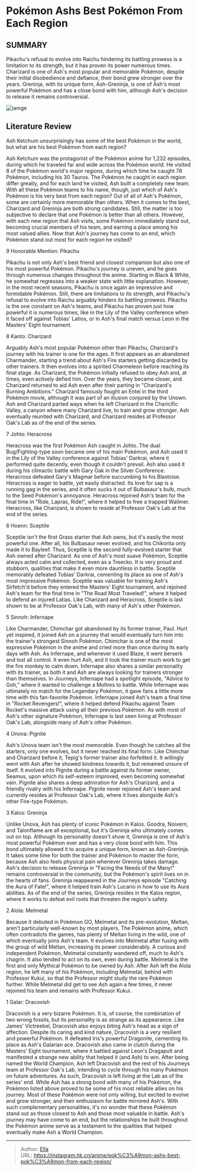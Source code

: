 # Pokémon Ashs Best Pokémon From Each Region


## SUMMARY 


 Pikachu&#39;s refusal to evolve into Raichu hindering its battling prowess is a limitation to its strength, but it has proven its power numerous times. 
 Charizard is one of Ash&#39;s most popular and memorable Pokémon, despite their initial disobedience and defiance, their bond grew stronger over the years. 
 Greninja, with its unique form, Ash-Greninja, is one of Ash&#39;s most powerful Pokémon and has a close bond with him, although Ash&#39;s decision to release it remains controversial. 

![iamge](https://static1.srcdn.com/wordpress/wp-content/uploads/2023/09/ash-best-pokemon-region.jpg)

## Literature Review

Ash Ketchum unsurprisingly has some of the best Pokémon in the world, but what are his best Pokémon from each region?




Ash Ketchum was the protagonist of the Pokémon anime for 1,232 episodes, during which he traveled far and wide across the Pokémon world. He visited 8 of the Pokémon world&#39;s major regions, during which time he caught 78 Pokémon, including his 30 Tauros. The Pokémon he caught in each region differ greatly, and for each land he visited, Ash built a completely new team. With all these Pokémon teams to his name, though, just which of Ash&#39;s Pokémon is his very best from each region?
Out of all of Ash&#39;s Pokémon, some are certainly more memorable than others. When it comes to the best, Charizard and Greninja are both strong candidates. Still, the matter is too subjective to declare that one Pokémon is better than all others. However, with each new region that Ash visits, some Pokémon immediately stand out, becoming crucial members of his team, and earning a place among his most valued allies. Now that Ash&#39;s journey has come to an end, which Pokémon stand out most for each region he visited?









 








 9  Honorable Mention: Pikachu 
        

Pikachu is not only Ash&#39;s best friend and closest companion but also one of his most powerful Pokémon. Pikachu&#39;s journey is uneven, and he goes through numerous changes throughout the anime. Starting in Black &amp; White, he somewhat regresses into a weaker state with little explanation. However, in the most recent seasons, Pikachu is once again an impressive and formidable Pokémon.
Still, there are limitations to its strength, and Pikachu&#39;s refusal to evolve into Raichu arguably hinders its battling prowess. Pikachu is the one constant on Ash&#39;s teams, and Pikachu has proven just how powerful it is numerous times, like in the Lily of the Valley conference when it faced off against Tobias&#39; Latios, or in Ash&#39;s final match versus Leon in the Masters&#39; Eight tournament.





 8  Kanto: Charizard 
        

Arguably Ash&#39;s most popular Pokémon other than Pikachu, Charizard&#39;s journey with his trainer is one for the ages. It first appears as an abandoned Charmander, starting a trend about Ash&#39;s Fire starters getting discarded by other trainers. It then evolves into a spirited Charmeleon before reaching its final stage. As Charizard, the Pokémon initially refused to obey Ash and, at times, even actively defied him. Over the years, they became closer, and Charizard returned to aid Ash even after their parting in &#34;Charizard&#39;s Burning Ambitions.&#34; Charizard famously fought an Entei in the third Pokémon movie, although it was part of an illusion conjured by the Unown.
Ash and Charizard parted ways when he left Charizard in the Charicific Valley, a canyon where many Charizard live, to train and grow stronger. Ash eventually reunited with Charizard, and Charizard resides at Professor Oak&#39;s Lab as of the end of the series.





 7  Johto: Heracross 
        

Heracross was the first Pokémon Ash caught in Johto. The dual Bug/Fighting-type soon became one of his main Pokémon, and Ash used it in the Lily of the Valley conference against Tobias&#39; Darkrai, where it performed quite decently, even though it couldn&#39;t prevail. Ash also used it during his climactic battle with Gary Oak in the Silver Conference. Heracross defeated Gary&#39;s Magmar before succumbing to his Blastoise.
Heracross is eager to battle, yet easily distracted. Its love for sap is a running gag in the series, and it often sucks it out of Bulbasaur&#39;s bulb, much to the Seed Pokémon&#39;s annoyance. Heracross rejoined Ash&#39;s team for the final time in &#34;Ride, Lapras, Ride!&#34;, where it helped to free a trapped Wailmer. Heracross, like Charizard, is shown to reside at Professor Oak&#39;s Lab at the end of the series.





 6  Hoenn: Sceptile 
        

Sceptile isn&#39;t the first Grass starter that Ash owns, but it&#39;s easily the most powerful one. After all, his Bulbasaur never evolved, and his Chikorita only made it to Bayleef. Thus, Sceptile is the second fully-evolved starter that Ash owned after Charizard. As one of Ash&#39;s most suave Pokémon, Sceptile always acted calm and collected, even as a Treecko. It is very proud and stubborn, qualities that make it even more dauntless in battle. Sceptile memorably defeated Tobias&#39; Darkrai, cementing its place as one of Ash&#39;s most impressive Pokémon.
Sceptile was valuable for training Ash&#39;s Sirfetch&#39;d before they entered the Masters&#39; Eight tournament, and rejoined Ash&#39;s team for the final time in &#34;The Road Most Traveled!&#34;, where it helped to defend an injured Latias. Like Charizard and Heracross, Sceptile is last shown to be at Professor Oak&#39;s Lab, with many of Ash&#39;s other Pokémon.





 5  Sinnoh: Infernape 
        

Like Charmander, Chimchar got abandoned by its former trainer, Paul. Hurt yet inspired, it joined Ash on a journey that would eventually turn him into the trainer&#39;s strongest Sinnoh Pokémon. Chimchar is one of the most expressive Pokémon in the anime and cried more than once during its early days with Ash. As Infernape, and whenever it used Blaze, it went berserk and lost all control. It even hurt Ash, and it took the trainer much work to get the fire monkey to calm down. Infernape also shares a similar personality with its trainer, as both it and Ash are always looking for trainers stronger than themselves.
In Journeys, Infernape had a spotlight episode, &#34;Advice to Goh,&#34; where it wanted to challenge a Moltres to battle. While Infernape was ultimately no match for the Legendary Pokémon, it gave fans a little more time with this fan-favorite Pokémon. Infernape joined Ash&#39;s team a final time in &#34;Rocket Revengers!&#34;, where it helped defend Pikachu against Team Rocket&#39;s massive attack using all their previous Pokémon. As with most of Ash&#39;s other signature Pokémon, Infernape is last seen living at Professor Oak&#39;s Lab, alongside many of Ash&#39;s other Pokémon.





 4  Unova: Pignite 
        

Ash&#39;s Unova team isn&#39;t the most memorable. Even though he catches all the starters, only one evolves, but it never reached its final form. Like Chimchar and Charizard before it, Tepig&#39;s former trainer also forfeitted it. It willingly went with Ash after he showed kindness towards it, but remained unsure of itself. It evolved into Pignite during a battle against its former owner, Seamus, upon which its self-esteem improved, even becoming somewhat vain. Pignite also shares a deep admiration for Ash&#39;s Charizard, and a friendly rivalry with his Infernape. Pignite never rejoined Ash&#39;s team and currently resides at Professor Oak&#39;s Lab, where it lives alongside Ash&#39;s other Fire-type Pokémon.





 3  Kalos: Greninja 
        

Unlike Unova, Ash has plenty of iconic Pokémon in Kalos. Goodra, Noivern, and Talonflame are all exceptional, but it&#39;s Greninja who ultimately comes out on top. Although its personality doesn&#39;t show it, Greninja is one of Ash&#39;s most powerful Pokémon ever and has a very close bond with him. This bond ultimately allowed it to acquire a unique form, known as Ash-Greninja. It takes some time for both the trainer and Pokémon to master the form, because Ash also feels physical pain whenever Greninja takes damage.
Ash&#39;s decision to release Greninja in &#34;Facing the Needs of the Many!&#34; remains controversial in the community, but the Pokémon&#39;s spirit lives on in the hearts of fans. Greninja reappeared in the Journeys episode &#34;Catching the Aura of Fate!&#34;, where it helped train Ash&#39;s Lucario in how to use its Aura abilities. As of the end of the series, Greninja resides in the Kalos region, where it works to defeat evil roots that threaten the region&#39;s safety.





 2  Alola: Melmetal 
        

Because it debuted in Pokémon GO, Melmetal and its pre-evolution, Meltan, aren&#39;t particularly well-known by most players. The Pokémon anime, which often contradicts the games, has plenty of Meltan living in the wild, one of which eventually joins Ash&#39;s team. It evolves into Melmetal after fusing with the group of wild Meltan, increasing its power considerably. A curious and independent Pokémon, Melmetal constantly wandered off, much to Ash&#39;s chagrin. It also tended to act on its own, even during battle.
Melmetal is the first and only Mythical Pokémon to be owned by Ash. After Ash left the Alola region, he left many of his Pokémon, including Melmetal, behind with Professor Kukui, so that the Professor might study the rare Pokémon further. While Melmetal did get to see Ash again a few times, it never rejoined his team and remains with Professor Kukui.





 1  Galar: Dracovish 
        

Dracovish is a very bizarre Pokémon. It is, of course, the combination of two wrong fossils, but its personality is as strange as its appearance. Like James&#39; Victreebel, Dracovish also enjoys biting Ash&#39;s head as a sign of affection. Despite its caring and kind nature, Dracovish is a very resilient and powerful Pokémon. It defeated Iris&#39;s powerful Dragonite, cementing its place as Ash&#39;s Galarian ace. Dracovish also came in clutch during the Masters&#39; Eight tournament, where it battled against Leon&#39;s Dragapult and manifested a strange new ability that helped it (and Ash) to win.
After being named the World Champion, Ash left Dracovish and the rest of his Journeys team at Professor Oak&#39;s Lab, intending to cycle through his many Pokémon on future adventures. As such, Dracovish is left living at the Lab as of the series&#39; end.
While Ash has a strong bond with many of his Pokémon, the Pokémon listed above proved to be some of his most reliable allies on his journey. Most of these Pokémon were not only willing, but excited to evolve and grow stronger, and their enthusiasm for battle mirrored Ash&#39;s. With such complementary personalities, it&#39;s no wonder that these Pokémon stand out as those closest to Ash and those most valuable in battle. Ash&#39;s journey may have come to an end, but the relationships he built throughout the Pokémon anime serve as a testament to the qualities that helped eventually make Ash a World Champion.

---

> Author: [Ella](https://instagram.hk.cn/)  
> URL: https://instagram.hk.cn/anime/pok%C3%A9mon-ashs-best-pok%C3%A9mon-from-each-region/  


